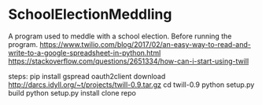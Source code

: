 # SchoolElectionMeddling
A program used to meddle with a school election.
Before running the program.
https://www.twilio.com/blog/2017/02/an-easy-way-to-read-and-write-to-a-google-spreadsheet-in-python.html
https://stackoverflow.com/questions/2651334/how-can-i-start-using-twill

steps:
pip install gspread oauth2client 
download http://darcs.idyll.org/~t/projects/twill-0.9.tar.gz
cd twill-0.9
python setup.py build
python setup.py install
clone repo

